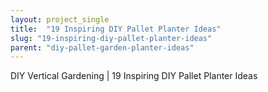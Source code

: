 ```yaml
---
layout: project_single
title:  "19 Inspiring DIY Pallet Planter Ideas"
slug: "19-inspiring-diy-pallet-planter-ideas"
parent: "diy-pallet-garden-planter-ideas"
---
```

DIY Vertical Gardening | 19 Inspiring DIY Pallet Planter Ideas